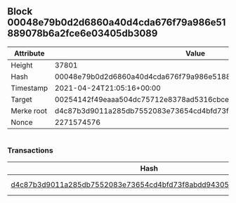 ## Block 00048e79b0d2d6860a40d4cda676f79a986e51889078b6a2fce6e03405db3089

Attribute | Value
--- | ---
Height | 37801
Hash | 00048e79b0d2d6860a40d4cda676f79a986e51889078b6a2fce6e03405db3089
Timestamp | 2021-04-24T21:05:16+00:00
Target | 00254142f49eaaa504dc75712e8378ad5316cbcead634704b3734b6271167cc4
Merke root | d4c87b3d9011a285db7552083e73654cd4bfd73f8abdd94305cb6f9de19151f1
Nonce | 2271574576

```

```

### Transactions

Hash | Amount
--- | ---
[d4c87b3d9011a285db7552083e73654cd4bfd73f8abdd94305cb6f9de19151f1](d4c87b3d9011a285db7552083e73654cd4bfd73f8abdd94305cb6f9de19151f1.md) | 10.00000000 SKEPTI 
